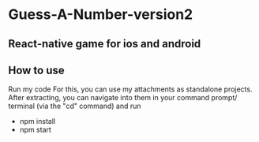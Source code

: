 # Guess-A-Number-version2
## React-native game for ios and android

How to use
---------
 Run my code
For this, you can use my attachments as standalone projects. After extracting, you can navigate into them in your command prompt/ terminal (via the "cd" command) and run
- npm install
- npm start
